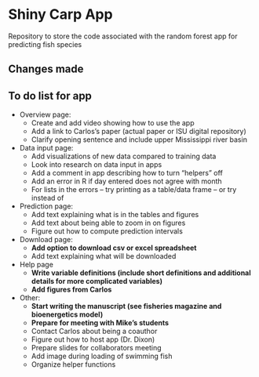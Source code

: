 
# Shiny Carp App

Repository to store the code associated with the random forest app for
predicting fish species

## Changes made

## To do list for app

  - Overview page:
      - Create and add video showing how to use the app
      - Add a link to Carlos’s paper (actual paper or ISU digital
        repository)
      - Clarify opening sentence and include upper Mississippi river
        basin
  - Data input page:
      - Add visualizations of new data compared to training data
      - Look into research on data input in apps
      - Add a comment in app describing how to turn “helpers” off
      - Add an error in R if day entered does not agree with month
      - For lists in the errors – try printing as a table/data frame –
        or try <br> instead of 
  - Prediction page:
      - Add text explaining what is in the tables and figures
      - Add text about being able to zoom in on figures
      - Figure out how to compute prediction intervals
  - Download page:
      - **Add option to download csv or excel spreadsheet**
      - Add text explaining what will be downloaded
  - Help page
      - **Write variable definitions (include short definitions and
        additional details for more complicated variables)**
      - **Add figures from Carlos**
  - Other:
      - **Start writing the manuscript (see fisheries magazine and
        bioenergetics model)**
      - **Prepare for meeting with Mike’s students**
      - Contact Carlos about being a coauthor
      - Figure out how to host app (Dr. Dixon)
      - Prepare slides for collaborators meeting
      - Add image during loading of swimming fish
      - Organize helper functions
